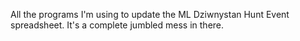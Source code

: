 All the programs I'm using to update the ML Dziwnystan Hunt Event spreadsheet. It's a complete jumbled mess in there.
